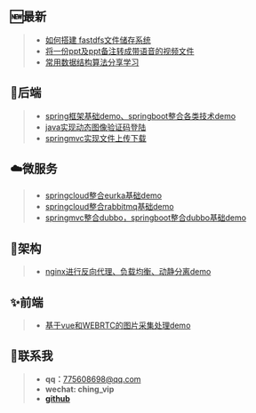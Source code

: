 ﻿---
home: true
heroImage: /image/logo.jpg
actionText: get start →
actionLink: /mydocslist/
footer: MIT Licensed | Copyright © 2019-chenyanan
---

## :new:最新
> - [如何搭建 fastdfs文件储存系统](https://github.com/ching7/fastDFSStudy)
> - [将一份ppt及ppt备注转成带语音的视频文件](https://github.com/ching7/ppt2video)
> - [常用数据结构算法分享学习](https://github.com/ching7/DataStructureAndAlgorithm)

## :key:后端 
> - [spring框架基础demo、springboot整合各类技术demo](https://github.com/ching7/springStudy)
> - [java实现动态图像验证码登陆](https://github.com/ching7/springStudy/tree/master/validCode)
> - [springmvc实现文件上传下载](https://github.com/ching7/springStudy/tree/master/springmvc)

## :cloud:微服务 
> - [springcloud整合eurka基础demo](https://github.com/ching7/springStudy/tree/master/springcloud-eureka)
> - [springcloud整合rabbitmq基础demo](https://github.com/ching7/springStudy)
> - [springmvc整合dubbo，springboot整合dubbo基础demo](https://github.com/ching7/dubboStudy)

## :hammer:架构 
> - [nginx进行反向代理、负载均衡、动静分离demo](https://github.com/ching7/nginxStudy)

## :sparkles:前端
> - [基于vue和WEBRTC的图片采集处理demo](https://github.com/ching7/imageCaptureDemo/blob/master/imageCapture.html)

## :raised_hands:联系我
> - **qq：**<775608698@qq.com>
> - **wechat: ching_vip**
> - **[github](https://github.com/ching7)**
